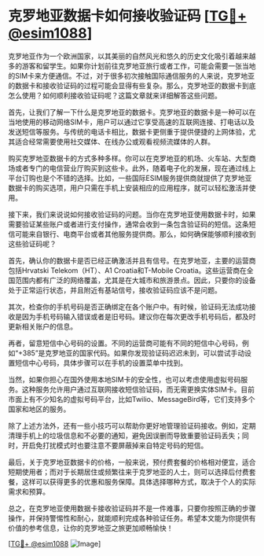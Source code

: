 # 克罗地亚数据卡如何接收验证码 [[TG💪+ @esim1088](https://t.me/s/esim1088)]

克罗地亚作为一个欧洲国家，以其美丽的自然风光和悠久的历史文化吸引着越来越多的游客和留学生。如果你计划前往克罗地亚旅行或者工作，可能会需要一张当地的SIM卡来方便通信。不过，对于很多初次接触国际通信服务的人来说，克罗地亚的数据卡和接收验证码的过程可能会显得有些复杂。那么，克罗地亚的数据卡到底怎么使用？如何顺利接收验证码呢？这篇文章就来详细解答这些问题。

首先，让我们了解一下什么是克罗地亚的数据卡。克罗地亚的数据卡是一种可以在当地使用的移动网络SIM卡，用户可以通过它享受高速的互联网连接、打电话以及发送短信等服务。与传统的电话卡相比，数据卡更侧重于提供便捷的上网体验，尤其适合经常需要使用社交媒体、在线办公或观看视频流媒体的人群。

购买克罗地亚数据卡的方式多种多样。你可以在克罗地亚的机场、火车站、大型商场或者专门的电信营业厅购买到这些卡。此外，随着电子化的发展，现在通过线上平台订购也是个不错的选择。比如，一些国际ESIM服务提供商就提供了克罗地亚数据卡的购买选项，用户只需在手机上安装相应的应用程序，就可以轻松激活并使用。

接下来，我们来说说如何接收验证码的问题。当你在克罗地亚使用数据卡时，如果需要验证某些账户或者进行支付操作，通常会收到一条包含验证码的短信。这条短信可能来自银行、电商平台或者其他服务提供商。那么，如何确保能够顺利接收到这些验证码呢？

首先，确认你的数据卡是否已经正确激活并且有信号。在克罗地亚，主要的运营商包括Hrvatski Telekom（HT）、A1 Croatia和T-Mobile Croatia。这些运营商在全国范围内都有广泛的网络覆盖，尤其是在大城市和旅游景点。因此，只要你的设备处于正常运行状态，并且附近有基站信号，接收验证码应该不是问题。

其次，检查你的手机号码是否正确绑定在各个账户中。有时候，验证码无法成功接收是因为手机号码输入错误或者是旧号码。建议你在每次更改手机号码后，都及时更新相关账户的信息。

再者，留意短信中心号码的设置。不同的运营商可能有不同的短信中心号码，例如“+385”是克罗地亚的国家代码。如果你发现验证码迟迟未到，可以尝试手动设置短信中心号码，具体步骤可以在手机的设置菜单中找到。

当然，如果你担心在国外使用本地SIM卡的安全性，也可以考虑使用虚拟号码服务。这种服务允许用户通过互联网接收短信验证码，而无需更换实体SIM卡。目前市面上有不少知名的虚拟号码平台，比如Twilio、MessageBird等，它们支持多个国家和地区的服务。

除了上述方法外，还有一些小技巧可以帮助你更好地管理验证码接收。例如，定期清理手机上的垃圾信息和不必要的通知，避免因误删而导致重要验证码丢失；同时，开启免打扰模式时也要注意不要屏蔽掉来自特定号码的短信。

最后，关于克罗地亚数据卡的价格，一般来说，预付费套餐的价格相对便宜，适合短期使用者；而对于长期居住或频繁往来于克罗地亚的人士，则可以选择后付费套餐，这样可以获得更多的优惠和服务保障。具体选择哪种方式，取决于个人的实际需求和预算。

总之，在克罗地亚使用数据卡接收验证码并不是一件难事，只要你按照正确的步骤操作，并保持警惕性和耐心，就能顺利完成各种验证任务。希望本文能为你提供有价值的参考信息，让你的克罗地亚之旅更加顺畅愉快！

[[TG💪+ @esim1088](https://t.me/s/esim1088) ![Image](https://i.postimg.cc/4NQfJmqS/Snipaste-2025-05-13-00-14-12.png)]
